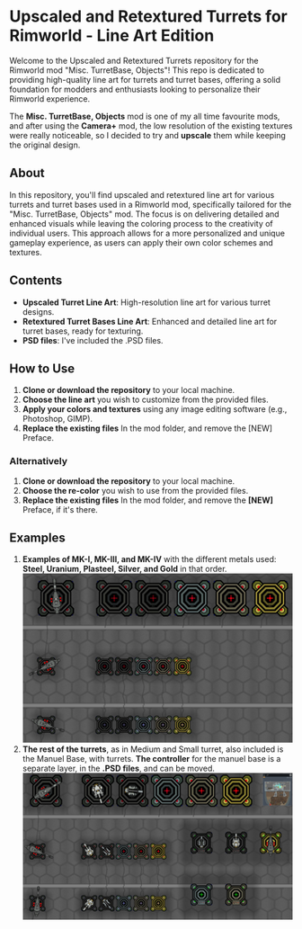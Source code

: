 # Upscaled and Retextured Turrets for Rimworld - Line Art Edition

Welcome to the Upscaled and Retextured Turrets repository for the Rimworld mod "Misc. TurretBase, Objects"! This repo is dedicated to providing high-quality line art for turrets and turret bases, offering a solid foundation for modders and enthusiasts looking to personalize their Rimworld experience.

The **Misc. TurretBase, Objects** mod is one of my all time favourite mods, and after using the **Camera+** mod, the low resolution of the existing textures were really noticeable, so I decided to try and **upscale** them while keeping the original design.

## About
In this repository, you'll find upscaled and retextured line art for various turrets and turret bases used in a Rimworld mod, specifically tailored for the "Misc. TurretBase, Objects" mod. The focus is on delivering detailed and enhanced visuals while leaving the coloring process to the creativity of individual users. This approach allows for a more personalized and unique gameplay experience, as users can apply their own color schemes and textures.

## Contents
- **Upscaled Turret Line Art**: High-resolution line art for various turret designs.
- **Retextured Turret Bases Line Art**: Enhanced and detailed line art for turret bases, ready for texturing.
- **PSD files**: I've included the .PSD files.

## How to Use
1. **Clone or download the repository** to your local machine.
2. **Choose the line art** you wish to customize from the provided files.
3. **Apply your colors and textures** using any image editing software (e.g., Photoshop, GIMP).
4. **Replace the existing files** In the mod folder, and remove the [NEW] Preface.

### Alternatively 
1. **Clone or download the repository** to your local machine.
2. **Choose the re-color** you wish to use from the provided files.
3. **Replace the existing files** In the mod folder, and remove the **[NEW]** Preface, if it's there.

## Examples
1. **Examples of MK-I, MK-III, and MK-IV** with the different metals used: **Steel, Uranium, Plasteel, Silver, and Gold** in that order.
![alt text](https://github.com/GynderDK/Misc.-TurretBase-Objects---ReTexture/blob/main/Color%20Examples%20-%20With%20Large%20Turret.jpg?raw=true)
2. **The rest of the turrets**, as in Medium and Small turret, also included is the Manuel Base, with turrets.
   **The controller** for the manuel base is a separate layer, in the **.PSD files**, and can be moved.
![alt text](https://github.com/GynderDK/Misc.-TurretBase-Objects---ReTexture/blob/main/20240406024429_1.jpg?raw=true)
